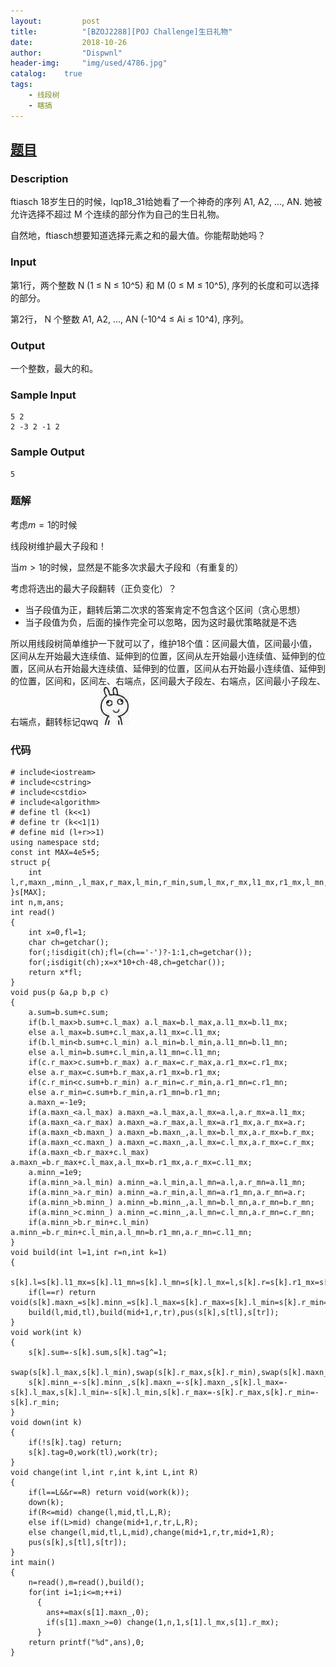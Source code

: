 ```yaml
---
layout:         post
title:          "[BZOJ2288][POJ Challenge]生日礼物"
date:           2018-10-26
author:         "Dispwnl"
header-img:     "img/used/4786.jpg"
catalog:    true
tags:
    - 线段树
    - 瞎搞
---
```

## [题目](https://www.lydsy.com/JudgeOnline/problem.php?id=2288)
### Description
ftiasch 18岁生日的时候，lqp18_31给她看了一个神奇的序列 A1, A2, ..., AN. 她被允许选择不超过 M 个连续的部分作为自己的生日礼物。

自然地，ftiasch想要知道选择元素之和的最大值。你能帮助她吗？

### Input
第1行，两个整数 N (1 ≤ N ≤ 10^5) 和 M (0 ≤ M ≤ 10^5), 序列的长度和可以选择的部分。

第2行， N 个整数 A1, A2, ..., AN (-10^4 ≤ Ai ≤ 10^4), 序列。

### Output
 
一个整数，最大的和。

### Sample Input
```plain
5 2 
2 -3 2 -1 2
```
### Sample Output
```plain
5
```
### 题解
考虑$m=1$的时候

线段树维护最大子段和！

当$m>1$的时候，显然是不能多次求最大子段和（有重复的）

考虑将选出的最大子段翻转（正负变化）？

- 当子段值为正，翻转后第二次求的答案肯定不包含这个区间（贪心思想）
- 当子段值为负，后面的操作完全可以忽略，因为这时最优策略就是不选

所以用线段树简单维护一下就可以了，维护$18$个值：区间最大值，区间最小值，区间从左开始最大连续值、延伸到的位置，区间从左开始最小连续值、延伸到的位置，区间从右开始最大连续值、延伸到的位置，区间从右开始最小连续值、延伸到的位置，区间和，区间左、右端点，区间最大子段左、右端点，区间最小子段左、右端点，翻转标记qwq
![](/img/qaq/avatar-hux-home.jpg)

### 代码
```
# include<iostream>
# include<cstring>
# include<cstdio>
# include<algorithm>
# define tl (k<<1)
# define tr (k<<1|1)
# define mid (l+r>>1)
using namespace std;
const int MAX=4e5+5;
struct p{
    int l,r,maxn_,minn_,l_max,r_max,l_min,r_min,sum,l_mx,r_mx,l1_mx,r1_mx,l_mn,r_mn,l1_mn,r1_mn,tag;
}s[MAX];
int n,m,ans;
int read()
{
    int x=0,fl=1;
    char ch=getchar();
    for(;!isdigit(ch);fl=(ch=='-')?-1:1,ch=getchar());
    for(;isdigit(ch);x=x*10+ch-48,ch=getchar());
    return x*fl;
}
void pus(p &a,p b,p c)
{
    a.sum=b.sum+c.sum;
    if(b.l_max>b.sum+c.l_max) a.l_max=b.l_max,a.l1_mx=b.l1_mx;
    else a.l_max=b.sum+c.l_max,a.l1_mx=c.l1_mx;
    if(b.l_min<b.sum+c.l_min) a.l_min=b.l_min,a.l1_mn=b.l1_mn;
    else a.l_min=b.sum+c.l_min,a.l1_mn=c.l1_mn;
    if(c.r_max>c.sum+b.r_max) a.r_max=c.r_max,a.r1_mx=c.r1_mx;
    else a.r_max=c.sum+b.r_max,a.r1_mx=b.r1_mx;
    if(c.r_min<c.sum+b.r_min) a.r_min=c.r_min,a.r1_mn=c.r1_mn;
    else a.r_min=c.sum+b.r_min,a.r1_mn=b.r1_mn;
    a.maxn_=-1e9;
    if(a.maxn_<a.l_max) a.maxn_=a.l_max,a.l_mx=a.l,a.r_mx=a.l1_mx;
    if(a.maxn_<a.r_max) a.maxn_=a.r_max,a.l_mx=a.r1_mx,a.r_mx=a.r;
    if(a.maxn_<b.maxn_) a.maxn_=b.maxn_,a.l_mx=b.l_mx,a.r_mx=b.r_mx;
    if(a.maxn_<c.maxn_) a.maxn_=c.maxn_,a.l_mx=c.l_mx,a.r_mx=c.r_mx;
    if(a.maxn_<b.r_max+c.l_max) a.maxn_=b.r_max+c.l_max,a.l_mx=b.r1_mx,a.r_mx=c.l1_mx;
    a.minn_=1e9;
    if(a.minn_>a.l_min) a.minn_=a.l_min,a.l_mn=a.l,a.r_mn=a.l1_mn;
    if(a.minn_>a.r_min) a.minn_=a.r_min,a.l_mn=a.r1_mn,a.r_mn=a.r;
    if(a.minn_>b.minn_) a.minn_=b.minn_,a.l_mn=b.l_mn,a.r_mn=b.r_mn;
    if(a.minn_>c.minn_) a.minn_=c.minn_,a.l_mn=c.l_mn,a.r_mn=c.r_mn;
    if(a.minn_>b.r_min+c.l_min) a.minn_=b.r_min+c.l_min,a.l_mn=b.r1_mn,a.r_mn=c.l1_mn;
}
void build(int l=1,int r=n,int k=1)
{
    s[k].l=s[k].l1_mx=s[k].l1_mn=s[k].l_mn=s[k].l_mx=l,s[k].r=s[k].r1_mx=s[k].r1_mn=s[k].r_mn=s[k].r_mx=r;
    if(l==r) return void(s[k].maxn_=s[k].minn_=s[k].l_max=s[k].r_max=s[k].l_min=s[k].r_min=s[k].sum=read());
    build(l,mid,tl),build(mid+1,r,tr),pus(s[k],s[tl],s[tr]);
}
void work(int k)
{
    s[k].sum=-s[k].sum,s[k].tag^=1;
    swap(s[k].l_max,s[k].l_min),swap(s[k].r_max,s[k].r_min),swap(s[k].maxn_,s[k].minn_),swap(s[k].l_mx,s[k].l_mn),swap(s[k].r_mx,s[k].r_mn),swap(s[k].r1_mx,s[k].r1_mn),swap(s[k].l1_mx,s[k].l1_mn);
    s[k].minn_=-s[k].minn_,s[k].maxn_=-s[k].maxn_,s[k].l_max=-s[k].l_max,s[k].l_min=-s[k].l_min,s[k].r_max=-s[k].r_max,s[k].r_min=-s[k].r_min;
}
void down(int k)
{
    if(!s[k].tag) return;
    s[k].tag=0,work(tl),work(tr);
}
void change(int l,int r,int k,int L,int R)
{
    if(l==L&&r==R) return void(work(k));
    down(k);
    if(R<=mid) change(l,mid,tl,L,R);
    else if(L>mid) change(mid+1,r,tr,L,R);
    else change(l,mid,tl,L,mid),change(mid+1,r,tr,mid+1,R);
    pus(s[k],s[tl],s[tr]);
}
int main()
{
    n=read(),m=read(),build();
    for(int i=1;i<=m;++i)
      {
        ans+=max(s[1].maxn_,0);
        if(s[1].maxn_>=0) change(1,n,1,s[1].l_mx,s[1].r_mx);
      }
    return printf("%d",ans),0;
}
```
